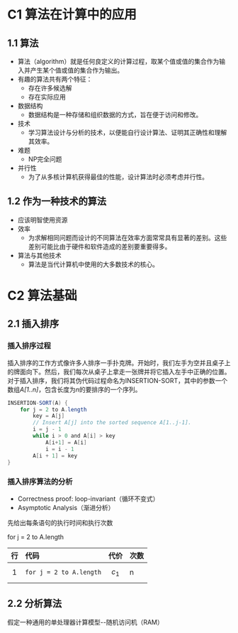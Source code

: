 # C1 算法在计算中的应用
## 1.1 算法

* 算法（algorithm）就是任何良定义的计算过程，取某个值或值的集合作为输入并产生某个值或值的集合作为输出。
* 有趣的算法共有两个特征：
	+ 存在许多候选解
	+ 存在实际应用
* 数据结构
	+ 数据结构是一种存储和组织数据的方式，旨在便于访问和修改。
* 技术
	+ 学习算法设计与分析的技术，以便能自行设计算法、证明其正确性和理解其效率。
* 难题
	+ NP完全问题
* 并行性
	+ 为了从多核计算机获得最佳的性能，设计算法时必须考虑并行性。

## 1.2 作为一种技术的算法

* 应该明智使用资源
* 效率
	+ 为求解相同问题而设计的不同算法在效率方面常常具有显著的差别。这些差别可能比由于硬件和软件造成的差别要重要得多。
* 算法与其他技术
	+ 算法是当代计算机中使用的大多数技术的核心。

# C2 算法基础
## 2.1 插入排序
### 插入排序过程
插入排序的工作方式像许多人排序一手扑克牌。开始时，我们左手为空并且桌子上的牌面向下。然后，我们每次从桌子上拿走一张牌并将它插入左手中正确的位置。
对于插入排序，我们将其伪代码过程命名为INSERTION-SORT，其中的参数一个数组*A\[1..n\]*，包含长度为*n*的要排序的一个序列。
```java
INSERTION-SORT(A) {
	for j = 2 to A.length
		key = A[j]
		// Insert A[j] into the sorted sequence A[1..j-1].
		i = j - 1
		while i > 0 and A[i] > key
			A[i+1] = A[i]
			i = i - 1
		A[i + 1] = key
}
```
### 插入排序算法的分析
* Correctness proof: loop-invariant（循环不变式）
* Asymptotic Analysis（渐进分析）

先给出每条语句的执行时间和执行次数


for j = 2 to A.length

|行|代码|代价|次数
|:-:|:------|--|--|
|1|`for j = 2 to A.length`|$$c_1$$|n|
## 2.2 分析算法
假定一种通用的单处理器计算模型--随机访问机（RAM）
